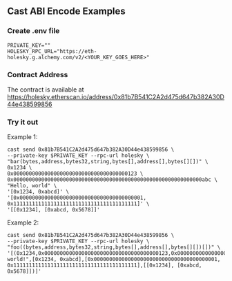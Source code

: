 ## Cast ABI Encode Examples

### Create .env file

```
PRIVATE_KEY=""
HOLESKY_RPC_URL="https://eth-holesky.g.alchemy.com/v2/<YOUR_KEY_GOES_HERE>"
```

### Contract Address

The contract is available at https://holesky.etherscan.io/address/0x81b7B541C2A2d475d647b382A30D44e438599856

### Try it out

Example 1:

```
cast send 0x81b7B541C2A2d475d647b382A30D44e438599856 \
--private-key $PRIVATE_KEY --rpc-url holesky \
"bar(bytes,address,bytes32,string,bytes[],address[],bytes[][])" \
0x1234 \
0x0000000000000000000000000000000000000123 \
0x0000000000000000000000000000000000000000000000000000000000000abc \
"Hello, world" \
'[0x1234, 0xabcd]' \
'[0x0000000000000000000000000000000000000001, 0x1111111111111111111111111111111111111111]' \
'[[0x1234], [0xabcd, 0x5678]]'
```

Example 2:

```
cast send 0x81b7B541C2A2d475d647b382A30D44e438599856 \
--private-key $PRIVATE_KEY --rpc-url holesky \
"foo((bytes,address,bytes32,string,bytes[],address[],bytes[][])[])" \
'[(0x1234,0x0000000000000000000000000000000000000123,0x0000000000000000000000000000000000000000000000000000000000000abc,"Hello, world!",[0x1234, 0xabcd],[0x0000000000000000000000000000000000000001, 0x1111111111111111111111111111111111111111],[[0x1234], [0xabcd, 0x5678]])]'
```
